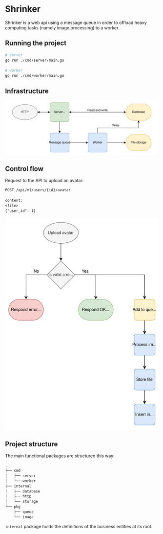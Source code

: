 # Shrinker

Shrinker is a web api using a message queue in order to offload heavy computing tasks (namely image processing) to a worker.

## Running the project

```sh
# server
go run ./cmd/server/main.go

# worker
go run ./cmd/worker/main.go
```

## Infrastructure

![infrastrucute schema](docs/infrastructure.svg)

## Control flow

Request to the API to upload an avatar:

```txt
POST /api/v1/users/{id}/avatar

content:
<file>
{"user_id": 1}
```

![image upload flowchart](docs/control_flow.svg)

## Project structure

The main functional packages are structured this way:

```txt
.
├── cmd
│   ├── server
│   └── worker
├── internal
│   ├── database
│   ├── http
│   └── storage
└── pkg
    ├── queue
    └── image
```

`internal` package holds the definitions of the business entities at its root.

